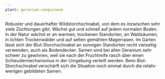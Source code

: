 ```yaml
---
plant: geranium-sanguineum
---
```


Robuster und dauerhafter Wildstorchschnabel, von dem es inzwischen sehr viele
Züchtungen gibt. Wächst gut und schnell auf jedem normalen Boden. In der Natur
wächst er an warmen, trockenen Standorten, an Waldsäumen, in lichten
Trockenwälder und auf selten gemähten Magerrasen. Im Garten lässt sich der
Blut-Storchschnabel an sonnigen Standorten recht vielseitig verwenden, auch als
Bodendecker. Samen sind bei allen Geranium sehr schwer zu gewinnen, weil sie
nach der Fruchtreife rasch über einen Schleudermechanismus in der Umgebung
verteilt werden. Beim Blut-Storchschnabel verschärft sich die Situation noch
einmal durch die relativ wenigen gebildeten Samen.
